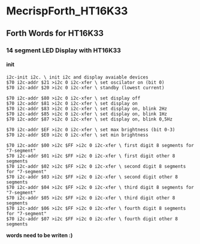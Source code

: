 # MecrispForth_HT16K33

## Forth Words for HT16K33

### 14 segment LED Display with HT16K33

#### init

    i2c-init i2c. \ init i2c and display avaiable devices
    $70 i2c-addr $21 >i2c 0 i2c-xfer \ set oscilator on (bit 0)
    $70 i2c-addr $20 >i2c 0 i2c-xfer \ standby (lowest current)
    
    $70 i2c-addr $80 >i2c 0 i2c-xfer \ set display off
    $70 i2c-addr $81 >i2c 0 i2c-xfer \ set display on
    $70 i2c-addr $83 >i2c 0 i2c-xfer \ set display on, blink 2Hz
    $70 i2c-addr $85 >i2c 0 i2c-xfer \ set display on, blink 1Hz
    $70 i2c-addr $87 >i2c 0 i2c-xfer \ set display on, blink 0,5Hz
    
    $70 i2c-addr $EF >i2c 0 i2c-xfer \ set max brightness (bit 0-3)
    $70 i2c-addr $E0 >i2c 0 i2c-xfer \ set min brightness

    $70 i2c-addr $00 >i2c $FF >i2c 0 i2c-xfer \ first digit 8 segments for "7-segment"
    $70 i2c-addr $01 >i2c $FF >i2c 0 i2c-xfer \ first digit other 8 segments
    $70 i2c-addr $02 >i2c $FF >i2c 0 i2c-xfer \ second digit 8 segments for "7-segment"
    $70 i2c-addr $03 >i2c $FF >i2c 0 i2c-xfer \ second digit other 8 segments
    $70 i2c-addr $04 >i2c $FF >i2c 0 i2c-xfer \ third digit 8 segments for "7-segment"
    $70 i2c-addr $05 >i2c $FF >i2c 0 i2c-xfer \ third digit other 8 segments
    $70 i2c-addr $06 >i2c $FF >i2c 0 i2c-xfer \ fourth digit 8 segments for "7-segment"
    $70 i2c-addr $07 >i2c $FF >i2c 0 i2c-xfer \ fourth digit other 8 segments
    
**words need to be writen :)**
